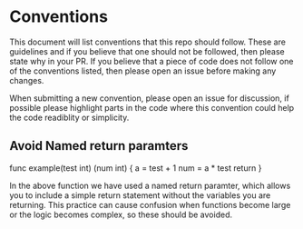 # Conventions

This document will list conventions that this repo should follow. These are guidelines and if you believe that one should not be followed, then please state why in your PR. If you believe that a piece of code does not follow one of the conventions listed, then please open an issue before making any changes. 

When submitting a new convention, please open an issue for discussion, if possible please highlight parts in the code where this convention could help the code readiblity or simplicity.


## Avoid Named return paramters


func example(test int) (num int) {
    a = test + 1
    num = a * test
    return
}

In the above function we have used a named return paramter, which allows you to include a simple return statement without the variables you are returning. This practice can cause confusion when functions become large or the logic becomes complex, so these should be avoided.